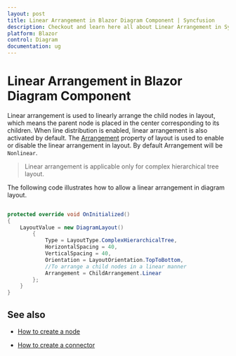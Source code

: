 ```yaml
---
layout: post
title: Linear Arrangement in Blazor Diagram Component | Syncfusion
description: Checkout and learn here all about Linear Arrangement in Syncfusion Blazor Diagram component and more.
platform: Blazor
control: Diagram
documentation: ug
---
```


# Linear Arrangement in Blazor Diagram Component

Linear arrangement is used to linearly arrange the child nodes in layout, which means the parent node is placed in the center corresponding to its children. When line distribution is enabled, linear arrangement is also activated by default. The [Arrangement](https://help.syncfusion.com/cr/blazor/Syncfusion.Blazor.Diagrams.DiagramLayout.html#Syncfusion_Blazor_Diagrams_DiagramLayout_Arrangement) property of layout is used to enable or disable the linear arrangement in layout. By default Arrangement will be `Nonlinear`.

> Linear arrangement is applicable only for complex hierarchical tree layout.

The following code illustrates how to allow a linear arrangement in diagram layout.

```csharp
  
protected override void OnInitialized()
{
    LayoutValue = new DiagramLayout()
        {
            Type = LayoutType.ComplexHierarchicalTree,
            HorizontalSpacing = 40,
            VerticalSpacing = 40,
            Orientation = LayoutOrientation.TopToBottom,
            //To arrange a child nodes in a linear manner
            Arrangement = ChildArrangement.Linear
        };
    }
}

```

## See also

* [How to create a node](../nodes/nodes)

* [How to create a connector](../connectors/connectors)
